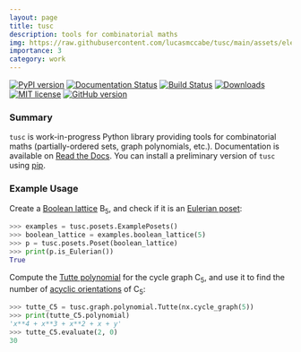 ```yaml
---
layout: page
title: tusc
description: tools for combinatorial maths
img: https://raw.githubusercontent.com/lucasmccabe/tusc/main/assets/elephant_header.png
importance: 3
category: work
---
```


[![PyPI version](https://badge.fury.io/py/tusc.svg)](https://badge.fury.io/py/tusc) [![Documentation Status](https://readthedocs.org/projects/tusc/badge/?version=latest)](https://tusc.readthedocs.io/en/latest/?badge=latest) [![Build Status](https://app.travis-ci.com/lucasmccabe/tusc.svg?branch=main)](https://app.travis-ci.com/lucasmccabe/tusc) [![Downloads](https://pepy.tech/badge/tusc)](https://pepy.tech/project/tusc) [![MIT license](https://img.shields.io/badge/License-MIT-blue.svg)](https://lbesson.mit-license.org/) [![GitHub version](https://badge.fury.io/gh/lucasmccabe%2Ftusc.svg)](https://badge.fury.io/gh/lucasmccabe%2Ftusc)

### Summary

`tusc` is work-in-progress Python library providing tools for combinatorial maths (partially-ordered sets, graph polynomials, etc.). Documentation is available on <a href="https://tusc.readthedocs.io/en/latest/?badge=latest">Read the Docs</a>. You can install a preliminary version of `tusc` using <a href="https://pypi.org/project/tusc/">pip</a>.


### Example Usage

Create a <a href="https://en.wikipedia.org/wiki/Boolean_algebra_(structure)">Boolean lattice</a> B<sub>5</sub>, and check if it is an <a href="https://en.wikipedia.org/wiki/Eulerian_poset">Eulerian poset</a>:

``` python
>>> examples = tusc.posets.ExamplePosets()
>>> boolean_lattice = examples.boolean_lattice(5)
>>> p = tusc.posets.Poset(boolean_lattice)
>>> print(p.is_Eulerian())
True
```

Compute the <a href="https://en.wikipedia.org/wiki/Tutte_polynomial">Tutte polynomial</a> for the cycle graph C<sub>5</sub>, and use it to find the number of <a href="https://en.wikipedia.org/wiki/Acyclic_orientation">acyclic orientations</a> of C<sub>5</sub>:

``` python
>>> tutte_C5 = tusc.graph.polynomial.Tutte(nx.cycle_graph(5))
>>> print(tutte_C5.polynomial)
'x**4 + x**3 + x**2 + x + y'
>>> tutte_C5.evaluate(2, 0)
30
```
